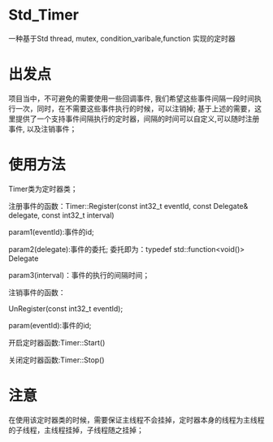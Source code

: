# Std_Timer
一种基于Std thread, mutex, condition_varibale,function 实现的定时器  
# 出发点
项目当中，不可避免的需要使用一些回调事件, 我们希望这些事件间隔一段时间执行一次，同时，在不需要这些事件执行的时候，可以注销掉;
基于上述的需要，这里提供了一个支持事件间隔执行的定时器，间隔的时间可以自定义,可以随时注册事件, 以及注销事件；
# 使用方法
Timer类为定时器类；

注册事件的函数：Timer::Register(const int32_t eventId, const Delegate& delegate, const int32_t interval)

param1(eventId):事件的id;

param2(delegate):事件的委托;  委托即为：typedef std::function<void()> Delegate

param3(interval)：事件的执行的间隔时间；

注销事件的函数：

UnRegister(const int32_t eventId);

param(eventId):事件的id;

开启定时器函数:Timer::Start()

关闭定时器函数:Timer::Stop()
# 注意
在使用该定时器类的时候，需要保证主线程不会挂掉，定时器本身的线程为主线程的子线程，主线程挂掉，子线程随之挂掉；



